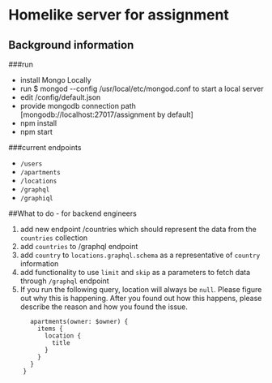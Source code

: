 # Homelike server for assignment

## Background information

###run
- install Mongo Locally
- run $ mongod --config /usr/local/etc/mongod.conf to start a local server
- edit /config/default.json
- provide mongodb connection path [mongodb://localhost:27017/assignment by default]
- npm install
- npm start

###current endpoints
- `/users`
- `/apartments`
- `/locations`
- `/graphql`
- `/graphiql`

##What to do - for backend engineers
1. add new endpoint /countries which should represent the data from the `countries` collection
1. add `countries` to /graphql endpoint
1. add `country` to `locations.graphql.schema` as a representative of `country` information
1. add functionality to use `limit` and `skip` as a parameters to fetch data through `/graphql` endpoint
1. If you run the following query, location will always be `null`. Please figure out why this is happening.
After you found out how this happens, please describe the reason and how you found the issue. 
```query RootQuery($owner: String) {  
      apartments(owner: $owner) {  
        items {  
          location {  
            title  
          }  
        }  
      }  
    }
```  